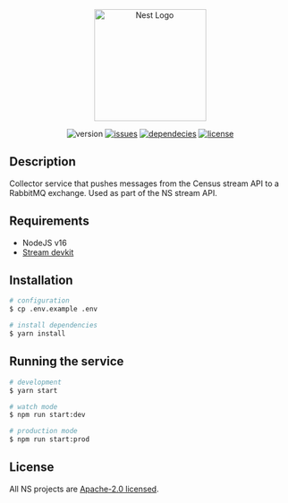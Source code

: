 <div align="center">
<a href="https://nanite-systems.net/" target="blank">
  <img src="https://nanite-systems.net/images/ns.colored.svg" width="200" alt="Nest Logo" />
</a>

![version](https://img.shields.io/github/package-json/v/nanite-systems/stream-collector)
[![issues](https://img.shields.io/github/issues/nanite-systems/stream-collector)](https://github.com/nanite-systems/stream-collector/issues)
[![dependecies](https://img.shields.io/librariesio/github/nanite-systems/stream-collector)](https://libraries.io/github/nanite-systems/stream-collector)
[![license](https://img.shields.io/github/license/nanite-systems/stream-collector)](https://github.com/nanite-systems/stream-collector/blob/main/LICENSE)

</div>

## Description

Collector service that pushes messages from the Census stream API to a RabbitMQ exchange. Used as part of the NS stream
API.

## Requirements

- NodeJS v16
- [Stream devkit](https://github.com/nanite-systems/stream-devkit/)

## Installation

```bash
# configuration
$ cp .env.example .env

# install dependencies
$ yarn install
```

## Running the service

```bash
# development
$ yarn start

# watch mode
$ npm run start:dev

# production mode
$ npm run start:prod
```

## License

All NS projects are [Apache-2.0 licensed](LICENSE).
